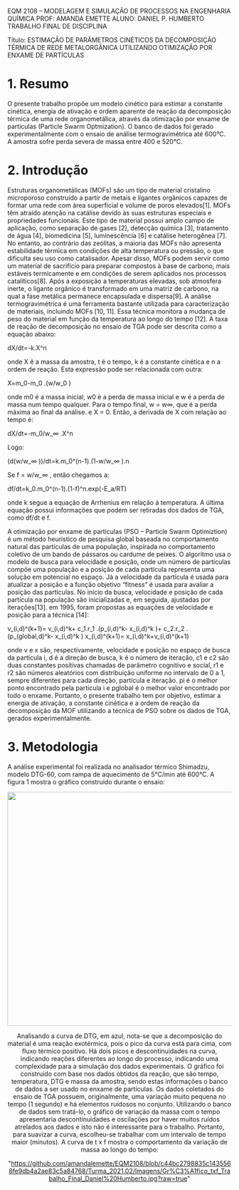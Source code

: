 EQM 2108 – MODELAGEM E SIMULAÇÃO DE PROCESSOS NA ENGENHARIA QUÍMICA
PROF: AMANDA EMETTE
ALUNO: DANIEL P. HUMBERTO
TRABALHO FINAL DE DISCIPLINA

Título: ESTIMAÇÃO DE PARÂMETROS CINÉTICOS DA DECOMPOSIÇÃO TÉRMICA DE REDE METALORGÂNICA UTILIZANDO OTIMIZAÇÃO POR ENXAME DE PARTÍCULAS

# 1.	Resumo

O presente trabalho propõe um modelo cinético para estimar a constante cinética, energia de ativação e ordem aparente de reação da decomposição térmica de uma rede organometálica, através da otimização por enxame de partículas (Particle Swarm Optmization). O banco de dados foi gerado experimentalmente com o ensaio de análise termogravimétrica até 600°C. A amostra sofre perda severa de massa entre 400 e 520°C.

# 2.	Introdução
  
Estruturas organometálicas (MOFs) são um tipo de material cristalino microporoso construído a partir de metais e ligantes orgânicos capazes de formar uma rede com área superficial e volume de poros elevados[1].  MOFs têm atraído atenção na catálise devido às suas estruturas especiais e propriedades funcionais. Este tipo de material possui amplo campo de aplicação, como separação de gases [2], detecção química [3], tratamento de água [4], biomedicina [5], luminescência [6] e catálise heterogênea [7]. No entanto, ao contrário das zeólitas, a maioria das MOFs não apresenta estabilidade térmica em condições de alta temperatura ou pressão, o que dificulta seu uso como catalisador. Apesar disso, MOFs podem servir como um material de sacrifício para preparar compostos à base de carbono, mais estáveis termicamente e em condições de serem aplicados nos processos catalíticos[8]. Após a exposição a temperaturas elevadas, sob atmosfera inerte, o ligante orgânico é transformado em uma matriz de carbono, na qual a fase metálica permanece encapsulada e dispersa[9].
A análise termogravimétrica é uma ferramenta bastante utilizada para caracterização de materiais, incluindo MOFs [10, 11]. Essa técnica monitora a mudança de peso do material em função da temperatura ao longo do tempo [12].
A taxa de reação de decomposição no ensaio de TGA pode ser descrita como a equação abaixo:

dX/dt=-k.X^n

onde X é a massa da amostra, t é o tempo, k é a constante cinética e n a ordem de reação. Esta expressão pode ser relacionada com outra:

X=m_0-m_0  .(w/w_0 )

onde m0 é a massa inicial, w0 é a perda de massa inicial e w é a perda de massa num tempo qualquer. Para o tempo final, w = w∞, que é a perda máxima ao final da análise. e X = 0. Então, a derivada de X com relação ao tempo é:

dX/dt=-m_0/w_∞ .X^n

Logo:

(d(w/w_∞ ))/dt=k.m_0^(n-1).(1-w/w_∞ ).n

Se f = w/w_∞ , então chegamos a:

df/dt=k_0.m_0^(n-1).(1-f)^n.exp⁡(-E_a/RT)

onde k segue a equação de Arrhenius em relação à temperatura.
A última equação possui informações que podem ser retiradas dos dados de TGA, como df/dt e f.

A otimização por enxame de partículas (PSO – Particle Swarm Optimiztion) é um método heurístico de pesquisa global baseada no comportamento natural das partículas de uma população, inspirada no comportamento coletivo de um bando de pássaros ou cardume de peixes. O algoritmo usa o modelo de busca para velocidade e posição, onde um número de partículas compõe uma população e a posição de cada partícula representa uma solução em potencial no espaço. Já a velocidade da partícula é usada para atualizar a posição e a função objetivo “fitness” é usada para avaliar a posição das partículas. No início da busca, velocidade e posição de cada partícula na população são inicializadas e, em seguida, ajustadas por iterações[13].
em 1995, foram propostas as equações de velocidade e posição para a técnica [14]:

v_(i,d)^(k+1)= v_(i,d)^k+ c_1.r_1  .(p_(i,d)^k- x_(i,d)^k )+  c_2.r_2  .(p_(global,d)^k- x_(i,d)^k )
x_(i,d)^(k+1)= x_(i,d)^k+v_(i,d)^(k+1)  

onde v e x são, respectivamente, velocidade e posição no espaço de busca da partícula i,  d é a direção de busca, k é o número de iteração, c1 e c2 são duas constantes positivas chamadas de parâmetro cognitivo e social, r1 e r2 são números aleatórios com distribuição uniforme no intervalo de 0 a 1, sempre diferentes para cada direção, partícula e iteração. pi é o melhor ponto encontrado pela partícula i e pglobal é o melhor valor encontrado por todo o enxame.
Portanto, o presente trabalho tem por objetivo, estimar a energia de ativação, a constante cinética e a ordem de reação da decomposição da MOF utilizando a técnica de PSO sobre os dados de TGA, gerados experimentalmente.

# 3. Metodologia

A análise experimental foi realizada no analisador térmico Shimadzu, modelo DTG-60, com rampa de aquecimento de 5°C/min até 600°C. A figura 1 mostra o gráfico construído durante o ensaio:

<center><img src="https://github.com/amandalemette/EQM2108/blob/41cd50b072f687666f5945788efad9e6336ee0fd/Turma_2021.02/Imagens/Gr%C3%A1fico_TGA_Trabalho_Final_Daniel%20Humberto.jpg?raw=true"  width=900 height=525 /><center>
  


Analisando a curva de DTG, em azul, nota-se que a decomposição do material é uma reação exotérmica, pois o pico da curva está para cima, com fluxo térmico positivo. Há dois picos e descontinuidades na curva, indicando reações diferentes ao longo do processo, indicando uma complexidade para a simulação dos dados experimentais. O gráfico foi construído com base nos dados obtidos da reação, que são tempo, temperatura, DTG e massa da amostra, sendo estas informações o banco de dados a ser usado no enxame de partículas.
Os dados coletados do ensaio de TGA possuem, originalmente, uma variação muito pequena no tempo (1 segundo) e há elementos ruidosos no conjunto. 
Utilizando o banco de dados sem tratá-lo, o gráfico de variação da massa com o tempo apresentaria descontinuidades e oscilações por haver muitos ruídos atrelados aos dados e isto não é interessante para o trabalho. Portanto, para suavizar a curva, escolheu-se trabalhar com um intervalo de tempo maior (minutos).
A curva de t x f mostra o comportamento da variação de massa ao longo do tempo:

"https://github.com/amandalemette/EQM2108/blob/c44bc2798835c1435568fe9db4a2ae83c5a84768/Turma_2021.02/Imagens/Gr%C3%A1fico_txf_Trabalho_Final_Daniel%20Humberto.jpg?raw=true"
